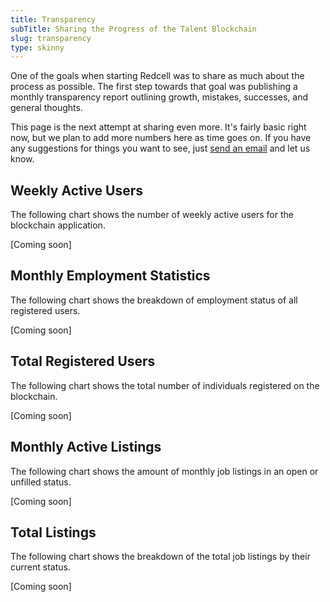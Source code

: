 ```yaml
---
title: Transparency
subTitle: Sharing the Progress of the Talent Blockchain
slug: transparency
type: skinny
---
```


One of the goals when starting Redcell was to share as much about the process as possible. 
The first step towards that goal was publishing a monthly transparency report outlining growth, mistakes, successes, and general thoughts. 

This page is the
next attempt at sharing even more. It's fairly basic right now, but we plan to add more numbers
here as time goes on. If you have any suggestions for things you want to see, just 
[send an email](/support/) and let us know.

## Weekly Active Users

The following chart shows the number of weekly active users for the blockchain application. 

[Coming soon]
<!-- ![Weekly Active Users](https://docs.google.com/spreadsheets/d/1VisLOuV4X3h6T5hNCk60oVIP3s80x5AWJ3duygmkkWI/pubchart?oid=1228212532&format=image) -->

<!-- <a href="https://docs.google.com/spreadsheets/d/1VisLOuV4X3h6T5hNCk60oVIP3s80x5AWJ3duygmkkWI/pubhtml?gid=787620209&amp;single=true&amp;widget=true&amp;headers=false" target="_blank">
Open interactive chart
</a> -->

## Monthly Employment Statistics

The following chart shows the breakdown of employment status of all registered users. 

[Coming soon]
<!-- ![Weekly Active Users](https://docs.google.com/spreadsheets/d/1VisLOuV4X3h6T5hNCk60oVIP3s80x5AWJ3duygmkkWI/pubchart?oid=1228212532&format=image) -->

<!-- <a href="https://docs.google.com/spreadsheets/d/1VisLOuV4X3h6T5hNCk60oVIP3s80x5AWJ3duygmkkWI/pubhtml?gid=787620209&amp;single=true&amp;widget=true&amp;headers=false" target="_blank">
Open interactive chart
</a> -->


## Total Registered Users

The following chart shows the total number of individuals registered on the blockchain.

[Coming soon]

<!-- ![Weekly Active Users](https://docs.google.com/spreadsheets/d/1VisLOuV4X3h6T5hNCk60oVIP3s80x5AWJ3duygmkkWI/pubchart?oid=2111297713&format=image)

<a href="https://docs.google.com/spreadsheets/d/1VisLOuV4X3h6T5hNCk60oVIP3s80x5AWJ3duygmkkWI/pubhtml?gid=644426801&amp;single=true&amp;widget=true&amp;headers=false" target="_blank">
Open interactive chart
</a> -->

## Monthly Active Listings 

The following chart shows the amount of monthly job listings in an open or unfilled status.

[Coming soon]

<!-- ![Weekly Active Users](https://docs.google.com/spreadsheets/d/1VisLOuV4X3h6T5hNCk60oVIP3s80x5AWJ3duygmkkWI/pubchart?oid=2111297713&format=image)

<a href="https://docs.google.com/spreadsheets/d/1VisLOuV4X3h6T5hNCk60oVIP3s80x5AWJ3duygmkkWI/pubhtml?gid=644426801&amp;single=true&amp;widget=true&amp;headers=false" target="_blank">
Open interactive chart
</a> -->

## Total Listings 

The following chart shows the breakdown of the total job listings by their current status.

[Coming soon]

<!-- ![Weekly Active Users](https://docs.google.com/spreadsheets/d/1VisLOuV4X3h6T5hNCk60oVIP3s80x5AWJ3duygmkkWI/pubchart?oid=2111297713&format=image)

<a href="https://docs.google.com/spreadsheets/d/1VisLOuV4X3h6T5hNCk60oVIP3s80x5AWJ3duygmkkWI/pubhtml?gid=644426801&amp;single=true&amp;widget=true&amp;headers=false" target="_blank">
Open interactive chart
</a> -->

